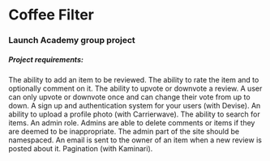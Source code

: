 

# Coffee Filter
### Launch Academy group project

##### Project requirements:

The ability to add an item to be reviewed.
The ability to rate the item and to optionally comment on it.
The ability to upvote or downvote a review. A user can only upvote or downvote once and can change their vote from up to down.
A sign up and authentication system for your users (with Devise).
An ability to upload a profile photo (with Carrierwave).
The ability to search for items.
An admin role. Admins are able to delete comments or items if they are deemed to be inappropriate.
The admin part of the site should be namespaced.
An email is sent to the owner of an item when a new review is posted about it.
Pagination (with Kaminari).

